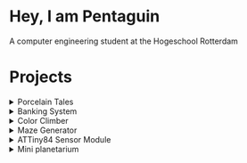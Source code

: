 # Hey, I am Pentaguin
A computer engineering student at the Hogeschool Rotterdam

# Projects 
<details>
  <summary>Porcelain Tales</summary>
  <p>
    Porcelain Tales is a game created in Unity that can be downloaded on Steam.
    Porcelain Tales was a school project which was created by a team of 17 students. 
    I was one of the six developers behind this game.         
  </p>
  
  [![Porcelain Tales](https://i3.ytimg.com/vi/ZFZu6HBqrq4/hqdefault.jpg)](https://www.youtube.com/watch?v=ZFZu6HBqrq4&ab_channel=OohooStudio "Click me")
</details>

<details>
  <summary>Banking System</summary>
  <p>
    A school project to create a banking system which consists of a GUI, database, receipt printer, money dispenser and an ATM
  </p>
  
  [![ATM](https://i3.ytimg.com/vi/NCOkQA3wB08/hqdefault.jpg)](https://www.youtube.com/watch?v=SyFBips7Tu0&ab_channel=HiuTungTai "Click me")
</details>

<details>
  <summary>Color Climber</summary>
  <p>
    Color Climber is a school project. It is an android game which can be downloaded from google play.
  </p>

[![Color Climber](http://i3.ytimg.com/vi/VIi6WE_cLiE/hqdefault.jpg)](https://youtube.com/shorts/VIi6WE_cLiE "Click me")
</details>

<details>
  <summary>Maze Generator</summary>
  <p>
    A program created in Unity that can generate random mazes using the Hunt and Kill Algorithm.
  </p>

[![Maze Generator](http://i3.ytimg.com/vi/oQAgYIVlvIg/hqdefault.jpg)](https://youtu.be/oQAgYIVlvIg "Click me")
</details>

<details>
  <summary>ATTiny84 Sensor Module</summary>
  <p>
   ATTiny84 microcontroller that can send the status from the PIR and the Reed sensor over Bluetooth Low Energy to another device that can receive BLE. For example ESP32.
 It consists of an ATTiny84, jdy-10 BLE module, Reed sensor and PIR sensor.
 It runs in power down mode to conserve energy comsuption and use Pin Change Interrupt to detect the sensor changes.
 It is written using Platform IO in visual studio code.
    
 <image src="https://github.com/Pentaguin/ATTiny84SensorModules/blob/main/Sensormodules%20Breadboard.jpg" width="500" height="500">
  </p>
 </details>

<details>
  <summary>Mini planetarium</summary>
  <p>
    A GUI where the user can select stars. After selecting the stars, the program will calculate the coordinates from the selected stars using existing data which is stored in a csv file. The stars can then be viewed in the GUI view.
    The coordinates will also be sent to a micro-controller. The micro-controller will then use the incoming data to control galvo motors and lasers to display the stars on a wall.
  </p>

[![Mini planetarium](http://i3.ytimg.com/vi/3Y5EeCz9S2g/hqdefault.jpg)](https://youtu.be/3Y5EeCz9S2g "Click me")
</details>

